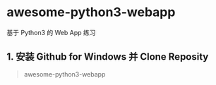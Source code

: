 # awesome-python3-webapp
基于 Python3 的 Web App 练习

## 1. 安装 Github for Windows 并 Clone Reposity
> awesome-python3-webapp




